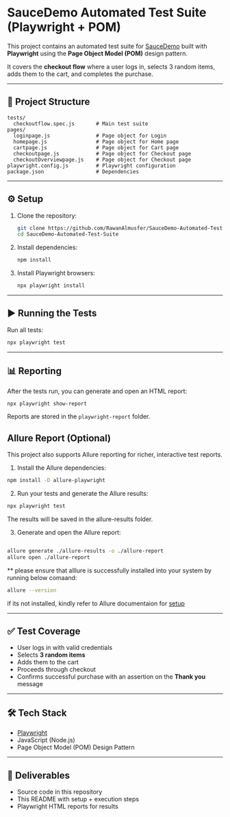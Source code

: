 # SauceDemo Automated Test Suite (Playwright + POM)

This project contains an automated test suite for [SauceDemo](https://www.saucedemo.com/) built with **Playwright** using the **Page Object Model (POM)** design pattern.

It covers the **checkout flow** where a user logs in, selects 3 random items, adds them to the cart, and completes the purchase.

---

## 📂 Project Structure

```
tests/
  checkoutflow.spec.js       # Main test suite
pages/
  loginpage.js               # Page object for Login
  homepage.js                # Page object for Home page
  cartpage.js                # Page object for Cart page
  checkoutpage.js            # Page object for Checkout page
  checkoutOverviewpage.js    # Page object for Checkout page
playwright.config.js         # Playwright configuration
package.json                 # Dependencies
```

---

## ⚙️ Setup

1. Clone the repository:

   ```bash
   git clone https://github.com/RawanAlmusfer/SauceDemo-Automated-Test-Suite.git
   cd SauceDemo-Automated-Test-Suite
   ```

2. Install dependencies:

   ```bash
   npm install
   ```

3. Install Playwright browsers:

   ```bash
   npx playwright install
   ```

---

## ▶️ Running the Tests

Run all tests:

```bash
npx playwright test
```

---

## 📊 Reporting

After the tests run, you can generate and open an HTML report:

```bash
npx playwright show-report
```

Reports are stored in the `playwright-report` folder.


## Allure Report (Optional)

This project also supports Allure reporting for richer, interactive test reports.

  1. Install the Allure dependencies:

  ```bash
  npm install -D allure-playwright
  ```

  2. Run your tests and generate the Allure results:

  ```bash
  npx playwright test
  ```
  The results will be saved in the allure-results folder.
  
  3. Generate and open the Allure report:
  
  ```bash
  
  allure generate ./allure-results -o ./allure-report
  allure open ./allure-report
  ```

** please ensure that alllure is successfully installed into your system by running below comaand: 

 ```bash
 allure --version
 ```
if its not installed, kindly refer to Allure documentaion for [setup](https://allurereport.org/docs/install/)

---

## ✅ Test Coverage

* User logs in with valid credentials
* Selects **3 random items** 
* Adds them to the cart
* Proceeds through checkout
* Confirms successful purchase with an assertion on the **Thank you** message

---

## 🛠️ Tech Stack

* [Playwright](https://playwright.dev/)
* JavaScript (Node.js)
* Page Object Model (POM) Design Pattern

---

## 🔗 Deliverables

* Source code in this repository
* This README with setup + execution steps
* Playwright HTML reports for results

